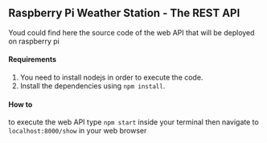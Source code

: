 ## Raspberry Pi Weather Station - The REST API 
Youd could find here the source code of the web API that will be deployed on raspberry pi 

#### Requirements
1. You need to install nodejs in order to execute the code.
2. Install the dependencies using `npm install`.

#### How to 
to execute the web API type `npm start` inside your terminal then navigate to `localhost:8000/show` in your web browser
